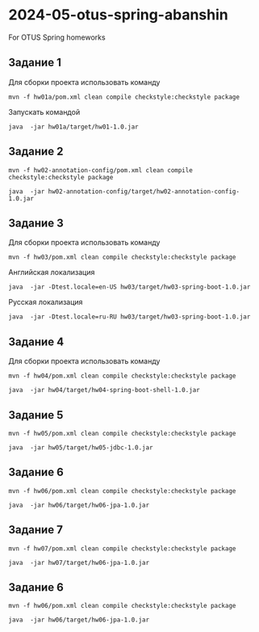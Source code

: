 # 2024-05-otus-spring-abanshin

For OTUS Spring homeworks

## Задание 1
Для сборки проекта использовать команду
```shell
mvn -f hw01a/pom.xml clean compile checkstyle:checkstyle package 
```
Запускать командой
```shell
java  -jar hw01a/target/hw01-1.0.jar
```

## Задание 2
```shell
mvn -f hw02-annotation-config/pom.xml clean compile checkstyle:checkstyle package 
```

```shell
java  -jar hw02-annotation-config/target/hw02-annotation-config-1.0.jar
```

## Задание 3
Для сборки проекта использовать команду
```shell
mvn -f hw03/pom.xml clean compile checkstyle:checkstyle package
```
Английская локализация
```shell
java  -jar -Dtest.locale=en-US hw03/target/hw03-spring-boot-1.0.jar
```
Русская локализация
```shell
java  -jar -Dtest.locale=ru-RU hw03/target/hw03-spring-boot-1.0.jar
```

## Задание 4
Для сборки проекта использовать команду
```shell
mvn -f hw04/pom.xml clean compile checkstyle:checkstyle package
```

```shell
java  -jar hw04/target/hw04-spring-boot-shell-1.0.jar
```

## Задание 5
```shell
mvn -f hw05/pom.xml clean compile checkstyle:checkstyle package 
```

```shell
java  -jar hw05/target/hw05-jdbc-1.0.jar
```

## Задание 6
```shell
mvn -f hw06/pom.xml clean compile checkstyle:checkstyle package 
```

```shell
java  -jar hw06/target/hw06-jpa-1.0.jar
```
## Задание 7
```shell
mvn -f hw07/pom.xml clean compile checkstyle:checkstyle package 
```

```shell
java  -jar hw07/target/hw06-jpa-1.0.jar
```
## Задание 6
```shell
mvn -f hw06/pom.xml clean compile checkstyle:checkstyle package 
```

```shell
java  -jar hw06/target/hw06-jpa-1.0.jar
```
